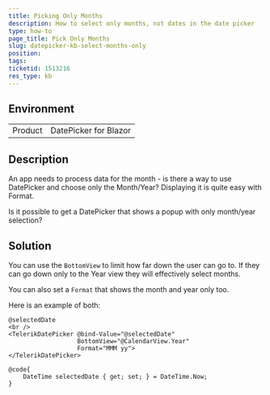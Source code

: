 ```yaml
---
title: Picking Only Months
description: How to select only months, not dates in the date picker
type: how-to
page_title: Pick Only Months
slug: datepicker-kb-select-months-only
position: 
tags: 
ticketid: 1513216
res_type: kb
---
```


## Environment
<table>
	<tbody>
		<tr>
			<td>Product</td>
			<td>DatePicker for Blazor</td>
		</tr>
	</tbody>
</table>


## Description
An app needs to process data for the month - is there a way to use DatePicker and choose only the Month/Year? Displaying it is quite easy with Format.

Is it possible to get a DatePicker that shows a popup with only month/year selection?

## Solution
You can use the `BottomView` to limit how far down the user can go to. If they can go down only to the Year view they will effectively select months.

You can also set a `Format` that shows the month and year only too.

Here is an example of both:

 
````CSHTML
@selectedDate
<br />
<TelerikDatePicker @bind-Value="@selectedDate"
                   BottomView="@CalendarView.Year"
                   Format="MMM yy">
</TelerikDatePicker>

@code{
    DateTime selectedDate { get; set; } = DateTime.Now;
}
````
